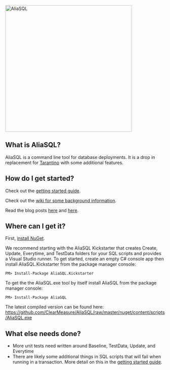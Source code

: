 <img src="https://raw.github.com/ClearMeasure/AliaSQL/master/images/AliaSQL.PNG" alt="AliaSQL" width="400">

What is AliaSQL?
--------------------------------
AliaSQL is a command line tool for database deployments. It is a drop in replacement for [Tarantino](https://github.com/HeadspringLabs/Tarantino) with some additional features. 

How do I get started?
--------------------------------

Check out the [getting started guide](https://github.com/ClearMeasure/AliaSQL/wiki/Getting-started).

Check out the [wiki for some background information](https://github.com/ClearMeasure/AliaSQL/wiki/).

Read the blog posts [here](http://sharpcoders.org/post/Introducing-AliaSQL) and [here](http://jeffreypalermo.com/blog/aliasql-the-new-name-in-automated-database-change-management/).

Where can I get it?
--------------------------------
First, [install NuGet](http://docs.nuget.org/docs/start-here/installing-nuget).

We recommend starting with the AliaSQL Kickstarter that creates Create, Update, Everytime, and TestData folders for your SQL scripts and  provides a Visual Studio runner. To get started, create an empty C# console app then install AliaSQL.Kickstarter from the package manager console:

    PM> Install-Package AliaSQL.Kickstarter

To get the the AliaSQL.exe tool by itself install AliaSQL from the package manager console:

    PM> Install-Package AliaSQL

The latest compiled version can be found here: https://github.com/ClearMeasure/AliaSQL/raw/master/nuget/content/scripts/AliaSQL.exe

What else needs done?
--------------------- 
- More unit tests need written around Baseline, TestData, Update, and Everytime 
- There are likely some additional things in SQL scripts that will fail when running in a transaction. More detail on this in the [getting started guide](https://github.com/ClearMeasure/AliaSQL/wiki/Getting-started).
